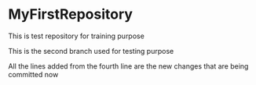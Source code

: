 # MyFirstRepository
This is test repository for training purpose

This is the second branch used for testing purpose

All the lines added from the fourth line are the  new changes that are being committed now
